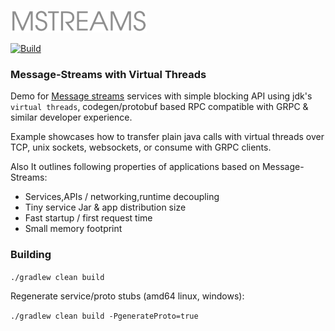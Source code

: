 ![Message-Streams](readme/mstreams.png)

[![Build](https://github.com/jauntsdn/messagestreams-virtualthreads-examples/actions/workflows/ci-build.yml/badge.svg)](https://github.com/jauntsdn/messagestreams-virtualthreads-examples/actions/workflows/ci-build.yml)

### Message-Streams with Virtual Threads

Demo for [Message streams](https://github.com/jauntsdn/rsocket-jvm) services with simple blocking API using jdk's `virtual threads`, 
codegen/protobuf based RPC compatible with GRPC & similar developer experience. 

Example showcases how to transfer plain java calls with virtual threads over TCP, unix sockets, websockets, 
or consume with GRPC clients.

Also It outlines following properties of applications based on Message-Streams:

* Services,APIs / networking,runtime decoupling
* Tiny service Jar & app distribution size
* Fast startup / first request time
* Small memory footprint

### Building

`./gradlew clean build`

Regenerate service/proto stubs (amd64 linux, windows):

`./gradlew clean build -PgenerateProto=true`